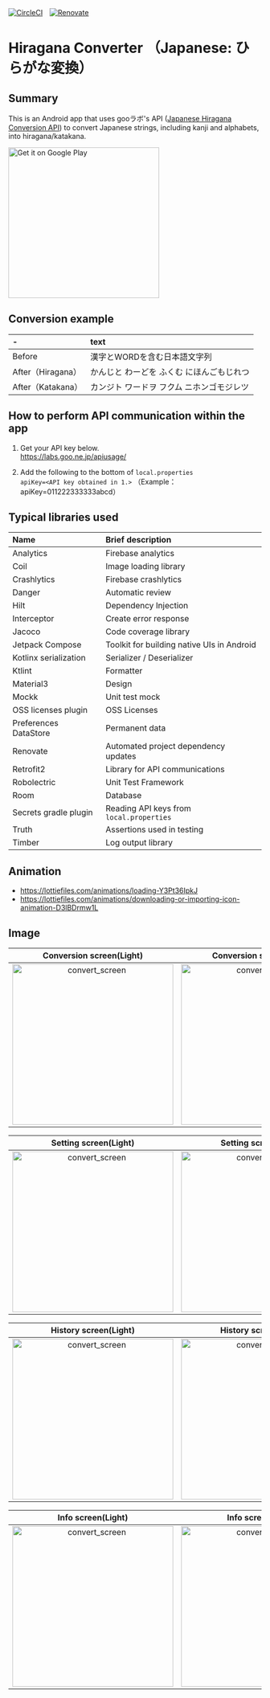 [![CircleCI](https://circleci.com/gh/circleci/circleci-docs.svg?style=svg)](https://https://github.com/kosenda/hiragana-converter)　[![Renovate](https://img.shields.io/badge/renovate-enabled-brightgreen.svg?style=flat)](https://renovatebot.com)　

# Hiragana Converter （Japanese: ひらがな変換）

## Summary
This is an Android app that uses gooラボ's API ([Japanese Hiragana Conversion API](https://labs.goo.ne.jp/api/en/hiragana-translation/)) to convert Japanese strings, including kanji and alphabets, into hiragana/katakana.

<a href='https://play.google.com/store/apps/details?id=ksnd.hiraganaconverter&pcampaignid=pcampaignidMKT-Other-global-all-co-prtnr-py-PartBadge-Mar2515-1'><img width="300" alt='Get it on Google Play' src='https://play.google.com/intl/ja/badges/static/images/badges/en_badge_web_generic.png'/></a>

## Conversion example
|-|text|
|:--|:--|
|Before|漢字とWORDを含む日本語文字列|
|After（Hiragana）|かんじと わーどを ふくむ にほんごもじれつ|
|After（Katakana）|カンジト ワードヲ フクム ニホンゴモジレツ|

## How to perform API communication within the app

1. Get your API key below.  
https://labs.goo.ne.jp/apiusage/  

2. Add the following to the bottom of `local.properties`  
`apiKey=<API key obtained in 1.>`  （Example： apiKey=011222333333abcd）  

## Typical libraries used  
|Name|Brief description|
|:--|:--|
|Analytics|Firebase analytics|
|Coil|Image loading library|
|Crashlytics|Firebase crashlytics|
|Danger|Automatic review|
|Hilt|Dependency Injection|
|Interceptor|Create error response|
|Jacoco|Code coverage library|
|Jetpack Compose|Toolkit for building native UIs in Android|
|Kotlinx serialization|Serializer / Deserializer|
|Ktlint|Formatter|
|Material3|Design|
|Mockk|Unit test mock|
|OSS licenses plugin|OSS Licenses|
|Preferences DataStore|Permanent data|
|Renovate|Automated project dependency updates|
|Retrofit2|Library for API communications|
|Robolectric|Unit Test Framework|
|Room|Database|
|Secrets gradle plugin|Reading API keys from `local.properties`|
|Truth|Assertions used in testing|
|Timber|Log output library|

## Animation
- https://lottiefiles.com/animations/loading-Y3Pt36IpkJ
- https://lottiefiles.com/animations/downloading-or-importing-icon-animation-D3lBDrmw1L

## Image
|Conversion screen(Light)|Conversion screen(Dark)|
|:-:|:-:|
|<img width="320" alt="convert_screen" src="https://user-images.githubusercontent.com/60963155/210051987-be80696a-8bad-4b68-b9ae-72ddf2097b1e.PNG">|<img width="320" alt="convert_screen" src="https://user-images.githubusercontent.com/60963155/210051997-1f7f02d2-ea72-4768-a696-1db928339cb4.PNG">|

|Setting screen(Light)|Setting screen(Dark)|
|:-:|:-:|
|<img width="320" alt="convert_screen" src="https://user-images.githubusercontent.com/60963155/210052008-847e6dca-9961-4a0b-83a0-c0a48e964180.PNG">|<img width="320" alt="convert_screen" src="https://user-images.githubusercontent.com/60963155/210052014-e5bea46c-10af-4b92-b346-12e97cab3572.PNG">|

|History screen(Light)|History screen(Dark)|
|:-:|:-:|
|<img width="320" alt="convert_screen" src="https://user-images.githubusercontent.com/60963155/210052019-3b9c0f74-f874-4258-9eee-e29d2488d52b.PNG">|<img width="320" alt="convert_screen" src="https://user-images.githubusercontent.com/60963155/210052028-29f8d902-2aed-47c8-a164-f90aa2b1d9b4.PNG">|

|Info screen(Light)|Info screen(Dark)|
|:-:|:-:|
|<img width="320" alt="convert_screen" src="https://user-images.githubusercontent.com/60963155/210052030-5425ffc2-3f1f-4a72-94c9-b52b33144654.PNG">|<img width="320" alt="convert_screen" src="https://user-images.githubusercontent.com/60963155/210052039-eaf98871-e8db-439e-98e6-4c80124ada5b.PNG">|

